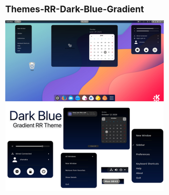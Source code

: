 # Themes-RR-Dark-Blue-Gradient
<picture>
  <source media="(prefers-color-scheme: dark)" srcset="[https://user-images.githubusercontent.com/25423296/163456776-7f95b81a-f1ed-45f7-b7ab-8fa810d529fa.png](https://raw.githubusercontent.com/SnokOS/Themes-RR-Dark-Blue-Gradient/main/Themes-RR-Dark-Blue-Gradient.jpg)">
  <source media="(prefers-color-scheme: light)" srcset="[https://raw.githubusercontent.com/SnokOS/Themes-RR-Dark-Blue-Gradient/main/Themes-RR-Dark-Blue-Gradient2.jpg]([https://raw.githubusercontent.com/SnokOS/Themes-RR-Dark-Blue-Gradient/main/Themes-RR-Dark-Blue-Gradient2.jpg](https://raw.githubusercontent.com/SnokOS/Themes-RR-Dark-Blue-Gradient/main/Themes-RR-Dark-Blue-Gradient2.jpg))">
  <img alt="Shows an illustrated sun in light mode and a moon with stars in dark mode." src="https://raw.githubusercontent.com/SnokOS/Themes-RR-Dark-Blue-Gradient/main/Themes-RR-Dark-Blue-Gradient.jpg">
  <img alt="Shows an illustrated sun in light mode and a moon with stars in dark mode." src="https://raw.githubusercontent.com/SnokOS/Themes-RR-Dark-Blue-Gradient/main/Themes-RR-Dark-Blue-Gradient2.jpg">
</picture>
